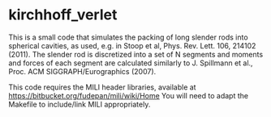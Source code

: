 # kirchhoff_verlet

This is a small code that simulates the packing of long slender rods into spherical cavities, as used, e.g. in Stoop et al, Phys. Rev. Lett. 106, 214102 (2011). The slender rod is discretized into a set of N segments and moments and forces of each segment are calculated similarly to J. Spillmann et al.,  Proc. ACM SIGGRAPH/Eurographics (2007).

This code requires the MILI header libraries, available at https://bitbucket.org/fudepan/mili/wiki/Home You will need to adapt the Makefile to include/link MILI appropriately.

